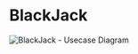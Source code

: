 # BlackJack

![BlackJack - Usecase Diagram](https://user-images.githubusercontent.com/55184866/233798669-7cebbbd6-b68e-4ad4-8c22-fc7c3747e966.png)
